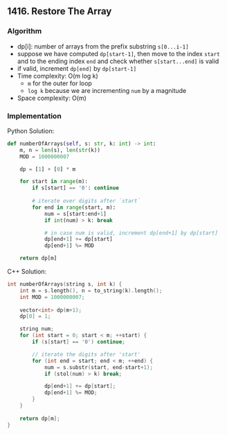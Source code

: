 ## 1416. Restore The Array
### Algorithm
- dp[i]: number of arrays from the prefix substring `s[0...i-1]`
- suppose we have computed `dp[start-1]`, then move to the index `start` and to the ending index `end` and check whether `s[start...end]` is valid
- if valid, increment `dp[end]` by `dp[start-1]`
- Time complexity: O(m log k)
    - `m` for the outer for loop
    - `log k` because we are incrementing `num` by a magnitude
- Space complexity: O(m)
### Implementation
Python Solution:
```python
def numberOfArrays(self, s: str, k: int) -> int:
    m, n = len(s), len(str(k))
    MOD = 1000000007

    dp = [1] + [0] * m

    for start in range(m):
        if s[start] == '0': continue
        
        # iterate over digits after `start`
        for end in range(start, m):
            num = s[start:end+1]
            if int(num) > k: break

            # in case num is valid, increment dp[end+1] by dp[start]
            dp[end+1] += dp[start]
            dp[end+1] %= MOD

    return dp[m]

```
C++ Solution:
```cpp
int numberOfArrays(string s, int k) {
    int m = s.length(), n = to_string(k).length();
    int MOD = 1000000007;
    
    vector<int> dp(m+1);
    dp[0] = 1;

    string num;
    for (int start = 0; start < m; ++start) {
        if (s[start] == '0') continue;

        // iterate the digits after 'start'
        for (int end = start; end < m; ++end) {
            num = s.substr(start, end-start+1);
            if (stol(num) > k) break;

            dp[end+1] += dp[start];
            dp[end+1] %= MOD;
        }
    }
    
    return dp[m];
}
```